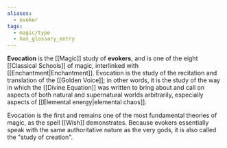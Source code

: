 ```yaml
---
aliases:
  - evoker
tags:
  - magic/type
  - has_glossary_entry
---
```

**Evocation** is the [[Magic]] study of **evokers**, and is one of the eight [[Classical Schools]] of magic, interlinked with [[Enchantment|Enchantment]]. Evocation is the study of the  recitation and translation of the [[Golden Voice]]; in other words, it is the study of the way in which the [[Divine Equation]] was written to bring about and call on aspects of both natural and supernatural worlds arbitrarily, especially aspects of [[Elemental energy|elemental chaos]]. 

Evocation is the first and remains one of the most fundamental theories of magic, as the spell [[Wish]] demonstrates. Because evokers essentially speak with the same authoritative nature as the very gods, it is also called the "study of creation".